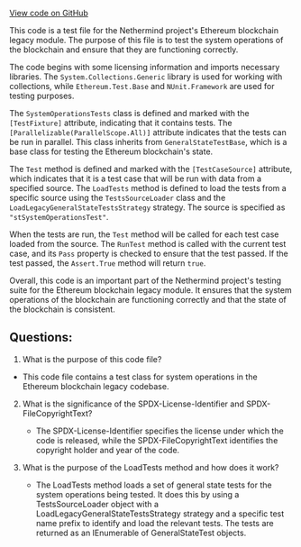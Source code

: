 [View code on GitHub](https://github.com/NethermindEth/nethermind/src/Nethermind/Ethereum.Blockchain.Legacy.Test/SystemOperationsTests.cs)

This code is a test file for the Nethermind project's Ethereum blockchain legacy module. The purpose of this file is to test the system operations of the blockchain and ensure that they are functioning correctly. 

The code begins with some licensing information and imports necessary libraries. The `System.Collections.Generic` library is used for working with collections, while `Ethereum.Test.Base` and `NUnit.Framework` are used for testing purposes. 

The `SystemOperationsTests` class is defined and marked with the `[TestFixture]` attribute, indicating that it contains tests. The `[Parallelizable(ParallelScope.All)]` attribute indicates that the tests can be run in parallel. This class inherits from `GeneralStateTestBase`, which is a base class for testing the Ethereum blockchain's state. 

The `Test` method is defined and marked with the `[TestCaseSource]` attribute, which indicates that it is a test case that will be run with data from a specified source. The `LoadTests` method is defined to load the tests from a specific source using the `TestsSourceLoader` class and the `LoadLegacyGeneralStateTestsStrategy` strategy. The source is specified as `"stSystemOperationsTest"`. 

When the tests are run, the `Test` method will be called for each test case loaded from the source. The `RunTest` method is called with the current test case, and its `Pass` property is checked to ensure that the test passed. If the test passed, the `Assert.True` method will return `true`. 

Overall, this code is an important part of the Nethermind project's testing suite for the Ethereum blockchain legacy module. It ensures that the system operations of the blockchain are functioning correctly and that the state of the blockchain is consistent.
## Questions: 
 1. What is the purpose of this code file?
   - This code file contains a test class for system operations in the Ethereum blockchain legacy codebase.

2. What is the significance of the SPDX-License-Identifier and SPDX-FileCopyrightText?
   - The SPDX-License-Identifier specifies the license under which the code is released, while the SPDX-FileCopyrightText 
     identifies the copyright holder and year of the code.

3. What is the purpose of the LoadTests method and how does it work?
   - The LoadTests method loads a set of general state tests for the system operations being tested. It does this by using 
     a TestsSourceLoader object with a LoadLegacyGeneralStateTestsStrategy strategy and a specific test name prefix to 
     identify and load the relevant tests. The tests are returned as an IEnumerable of GeneralStateTest objects.